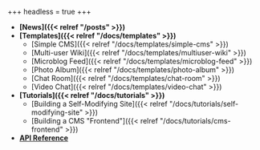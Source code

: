 +++
headless = true
+++

- **[News]({{< relref "/posts" >}})**
- **[Templates]({{< relref "/docs/templates" >}})**
  - [Simple CMS]({{< relref "/docs/templates/simple-cms" >}})
  - [Multi-user Wiki]({{< relref "/docs/templates/multiuser-wiki" >}})
  - [Microblog Feed]({{< relref "/docs/templates/microblog-feed" >}})
  - [Photo Album]({{< relref "/docs/templates/photo-album" >}})
  - [Chat Room]({{< relref "/docs/templates/chat-room" >}})
  - [Video Chat]({{< relref "/docs/templates/video-chat" >}})
- **[Tutorials]({{< relref "/docs/tutorials" >}})**
  - [Building a Self-Modifying Site]({{< relref "/docs/tutorials/self-modifying-site" >}})
  - [Building a CMS "Frontend"]({{< relref "/docs/tutorials/cms-frontend" >}})
- **[API Reference](https://docs.beakerbrowser.com/#apis)**